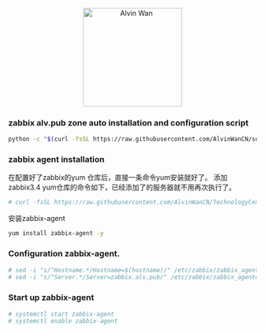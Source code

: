 <p align='center'> <a href='https://github.com/alvinwancn' target="_blank"> <img src='https://github.com/AlvinWanCN/life-record/raw/master/images/etlucency.png' alt='Alvin Wan' width=200></a></p>




### zabbix alv.pub zone auto installation and configuration script

```bash
python -c "$(curl -fsSL https://raw.githubusercontent.com/AlvinWanCN/sophiroth-cluster/master/zabbix.alv.pub/zabbix/scripts/installZabbixAgent.py)"
```


### zabbix agent installation

在配置好了zabbix的yum 仓库后，直接一条命令yum安装就好了。
添加zabbix3.4 yum仓库的命令如下，已经添加了的服务器就不用再次执行了。
```bash
# curl -fsSL https://raw.githubusercontent.com/AlvinWanCN/TechnologyCenter/master/linux/software/yum.repos.d/zabbix3.4.repo > /etc/yum.repos.d/zabbix3.4.repo
```
安装zabbix-agent
```bash
yum install zabbix-agent -y
```

### Configuration zabbix-agent.

```bash
# sed -i "s/^Hostname.*/Hostname=$(hostname)/" /etc/zabbix/zabbix_agentd.conf
# sed -i "s/^Server.*/Server=zabbix.alv.pub/" /etc/zabbix/zabbix_agentd.conf
```

### Start up zabbix-agent

```bash
# systemctl start zabbix-agent
# systemctl enable zabbix-agent
```